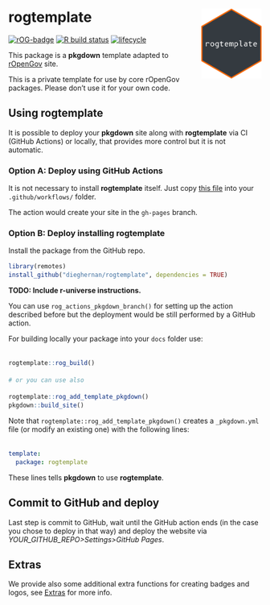 
<!-- README.md is generated from README.Rmd. Please edit that file -->

# rogtemplate <a href='https://ropengov.github.io/rogtemplate/'><img src='man/figures/logo.png' align="right" height="139" /></a>

<!-- badges: start -->

[![rOG-badge](https://ropengov.github.io/rogtemplate//reference/figures/ropengov-badge.svg)](http://ropengov.org/)
[![R build
status](https://github.com/ropengov/rogtemplate/workflows/R-CMD-check/badge.svg)](https://github.com/rOpenGov/rogtemplate/actions)
[![lifecycle](https://lifecycle.r-lib.org/articles/figures/lifecycle-experimental.svg)](https://lifecycle.r-lib.org/articles/stages.html#experimental)
<!-- badges: end -->

This package is a **pkgdown** template adapted to
[rOpenGov](http://ropengov.org/) site.

This is a private template for use by core rOpenGov packages. Please
don’t use it for your own code.

## Using rogtemplate

It is possible to deploy your **pkgdown** site along with
**rogtemplate** via CI (GitHub Actions) or locally, that provides more
control but it is not automatic.

### Option A: Deploy using GitHub Actions

It is not necessary to install **rogtemplate** itself. Just copy [this
file](https://github.com/rOpenGov/rogtemplate/blob/main/inst/yaml/rogtemplate-gh-pages.yaml)
into your `.github/workflows/` folder.

The action would create your site in the `gh-pages` branch.

### Option B: Deploy installing rogtemplate

Install the package from the GitHub repo.

``` r
library(remotes)
install_github("dieghernan/rogtemplate", dependencies = TRUE)
```

**TODO: Include r-universe instructions.**

You can use `rog_actions_pkgdown_branch()` for setting up the action
described before but the deployment would be still performed by a GitHub
action.

For building locally your package into your `docs` folder use:

``` r

rogtemplate::rog_build()

# or you can use also

rogtemplate::rog_add_template_pkgdown()
pkgdown::build_site()
```

Note that `rogtemplate::rog_add_template_pkgdown()` creates a
`_pkgdown.yml` file (or modify an existing one) with the following
lines:

``` yaml

template:
  package: rogtemplate
```

These lines tells **pkgdown** to use **rogtemplate**.

## Commit to GitHub and deploy

Last step is commit to GitHub, wait until the GitHub action ends (in the
case you chose to deploy in that way) and deploy the website via
*YOUR\_GITHUB\_REPO\>Settings\>GitHub Pages*.

## Extras

We provide also some additional extra functions for creating badges and
logos, see
[Extras](https://dieghernan.github.io/rogtemplate/reference/index.html)
for more info.
